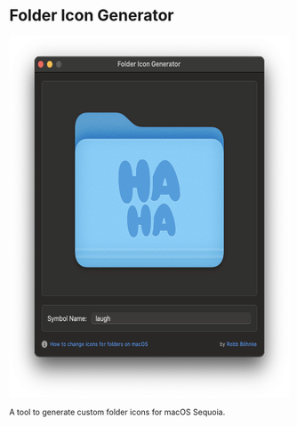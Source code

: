 # Folder Icon Generator

<img src="/Screenshots/screenshot.png" width="624" height="652" />

A tool to generate custom folder icons for macOS Sequoia.